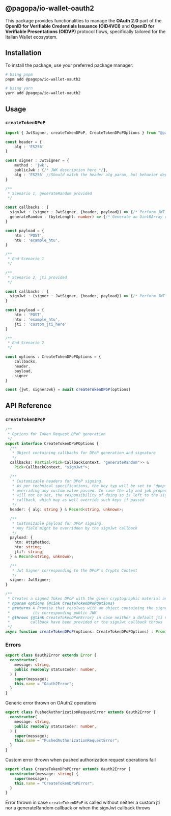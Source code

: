## @pagopa/io-wallet-oauth2

This package provides functionalities to manage the **OAuth 2.0** part of the **OpenID for Verifiable Credentials Issuance (OID4VCI)** and **OpenID for Verifiable Presentations (OIDVP)** protocol flows, specifically tailored for the Italian Wallet ecosystem.

## Installation

To install the package, use your preferred package manager:

```bash
# Using pnpm
pnpm add @pagopa/io-wallet-oauth2

# Using yarn
yarn add @pagopa/io-wallet-oauth2
```

## Usage

### `createTokenDPoP`

```typescript
import { JwtSigner, createTokenDPoP, CreateTokenDPoPOptions } from "@pagopa/io-wallet-oauth2"

const header = {
    alg : 'ES256'
}

const signer : JwtSigner = {
    method : 'jwk',
    publicJwk : {/* JWK description here */},
    alg : 'ES256' //Should match the header alg param, but behavior depends on the callback
}

/**
 * Scenario 1, generateRandom provided
 */

const callbacks : {
  signJwt : (signer : JwtSigner, {header, payload}) => {/* Perform JWT signing */}
  generateRandom : (byteLenght: number) => {/* Generate an Uint8Array containing a sequence of byteLenght random bytes */}
}

const payload = {
    htm : 'POST',
    htu : 'example_htu',
}

/**
 * End Scenario 1
 */

/**
 * Scenario 2, jti provided
 */

const callbacks : {
  signJwt : (signer : JwtSigner, {header, payload}) => {/* Perform JWT signing */}
}

const payload = {
    htm : 'POST',
    htu : 'example_htu',
    jti : 'custom_jti_here'
}

/**
 * End Scenario 2
 */

const options : CreateTokenDPoPOptions = {
    callbacks,
    header,
    payload,
    signer
}

const {jwt, signerJwk} = await createTokenDPoP(options)

```

## API Reference

### `createTokenDPoP`

```typescript
/**
 * Options for Token Request DPoP generation
 */
export interface CreateTokenDPoPOptions {
  /**
   * Object containing callbacks for DPoP generation and signature
   */
  callbacks: Partial<Pick<CallbackContext, "generateRandom">> &
    Pick<CallbackContext, "signJwt">;

  /**
   * Customizable headers for DPoP signing.
   * As per technical specifications, the key typ will be set to 'dpop+jwt',
   * overriding any custom value passed. In case the alg and jwk properties
   * will not be set, the responsibility of doing so is left to the signJwt
   * callback, which may as well override such keys if passed
   */
  header: { alg: string } & Record<string, unknown>;

  /**
   * Customizable payload for DPoP signing.
   * Any field might be overridden by the signJwt callback
   */
  payload: {
    htm: HttpMethod;
    htu: string;
    jti?: string;
  } & Record<string, unknown>;

  /**
   * Jwt Signer corresponding to the DPoP's Crypto Context
   */
  signer: JwtSigner;
}

/**
 * Creates a signed Token DPoP with the given cryptographic material and data.
 * @param options {@link CreateTokenDPoPOptions}
 * @returns A Promise that resolves with an object containing the signed DPoP JWT and
 *          its corresponding public JWK
 * @throws {@link CreateTokenDPoPError} in case neither a default jti nor a generateRandom
 *         callback have been provided or the signJwt callback throws
 */ 
async function createTokenDPoP(options: CreateTokenDPoPOptions) : Promise<{jwt : string, signerJwk : Jwk}>
```
### Errors

```typescript
export class Oauth2Error extends Error {
  constructor(
    message: string,
    public readonly statusCode?: number,
  ) {
    super(message);
    this.name = "Oauth2Error";
  }
}
```
Generic error thrown on OAuth2 operations

```typescript
export class PushedAuthorizationRequestError extends Oauth2Error {
  constructor(
    message: string,
    public readonly statusCode?: number,
  ) {
    super(message);
    this.name = "PushedAuthorizationRequestError";
  }
}
```
Custom error thrown when pushed authorization request operations fail

```typescript
export class CreateTokenDPoPError extends Oauth2Error {
  constructor(message: string) {
    super(message);
    this.name = "CreateTokenDPoPError";
  }
}
```
Error thrown in case `createTokenDPoP` is called without neither a custom jti nor a generateRandom callback or when the signJwt callback throws
